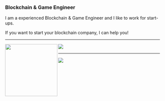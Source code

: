 ### Blockchain & Game Engineer

I am a experienced Blockchain & Game Engineer and I like to work for start-ups.

If you want to start your blockchain company, I can help you!

<!--* * *-->

<!--insthync-->

<!--img width=800 src="https://github-profile-trophy.vercel.app/?username=insthync&column=8&theme=juicyfresh&no-bg=true&no-frame=true"/-->

* * *

<div>
  <img height="170" align="left" src="https://github-readme-stats.vercel.app/api?username=johnsmith0031&count_private=true&include_all_commits=true" />
  <img src="https://github-readme-stats.vercel.app/api/top-langs/?username=johnsmith-defender&layout=compact" />
</div>

* * *

<img src="http://github-readme-streak-stats.herokuapp.com?user=johnsmith-defender&theme=default&date_format=M%20j%5B%2C%20Y%5D" />
